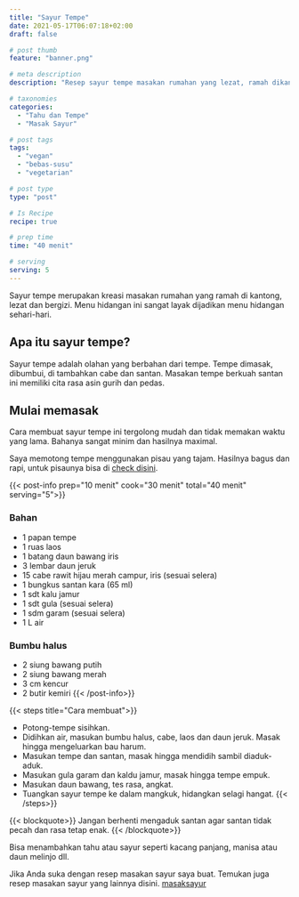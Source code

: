 ```yaml
---
title: "Sayur Tempe"
date: 2021-05-17T06:07:18+02:00
draft: false

# post thumb
feature: "banner.png"

# meta description
description: "Resep sayur tempe masakan rumahan yang lezat, ramah dikantong dan bergizi. Pelajari cara membuatnya yang mudah disini."

# taxonomies
categories:
  - "Tahu dan Tempe"
  - "Masak Sayur"

# post tags
tags:
  - "vegan"
  - "bebas-susu"
  - "vegetarian"

# post type
type: "post"

# Is Recipe
recipe: true

# prep time
time: "40 menit"

# serving
serving: 5
---
```

Sayur tempe merupakan kreasi masakan rumahan yang ramah di kantong, lezat dan bergizi. Menu hidangan ini sangat layak dijadikan menu hidangan sehari-hari.

## Apa itu sayur tempe?

Sayur tempe adalah olahan yang berbahan dari tempe. Tempe dimasak, dibumbui, di tambahkan cabe dan santan. Masakan tempe berkuah santan ini memiliki cita rasa asin gurih dan pedas.

## Mulai memasak

Cara membuat sayur tempe ini tergolong mudah dan tidak memakan waktu yang lama. Bahanya sangat minim dan hasilnya maximal.

Saya memotong tempe menggunakan pisau yang tajam. Hasilnya bagus dan rapi, untuk pisaunya bisa di [check disini](https://s.click.aliexpress.com/e/_ADVYjp).

{{< post-info prep="10 menit" cook="30 menit" total="40 menit" serving="5">}}

### Bahan

-   1 papan tempe
-   1 ruas laos
-   1 batang daun bawang iris
-   3 lembar daun jeruk
-   15 cabe rawit hijau merah campur, iris (sesuai selera)
-   1 bungkus santan kara (65 ml)
-   1 sdt kalu jamur
-   1 sdt gula (sesuai selera)
-   1 sdm garam (sesuai selera)
-   1 L air

### Bumbu halus

-   2 siung bawang putih
-   2 siung bawang merah
-   3 cm kencur
-   2 butir kemiri
{{< /post-info>}}

{{< steps title="Cara membuat">}}
-   Potong-tempe sisihkan.
-   Didihkan air, masukan bumbu halus, cabe, laos dan daun jeruk. Masak hingga mengeluarkan bau harum.
-   Masukan tempe dan santan, masak hingga mendidih sambil diaduk-aduk.
-   Masukan gula garam dan kaldu jamur, masak hingga tempe empuk.
-   Masukan daun bawang, tes rasa, angkat.
-   Tuangkan sayur tempe ke dalam mangkuk, hidangkan selagi hangat.
{{< /steps>}}

{{< blockquote>}}
Jangan berhenti mengaduk santan agar santan tidak pecah dan rasa tetap enak.
{{< /blockquote>}}

Bisa menambahkan tahu atau sayur seperti kacang panjang, manisa atau daun melinjo dll.

Jika Anda suka dengan resep masakan sayur saya buat. Temukan juga resep masakan sayur yang lainnya disini. [masaksayur](/categories/masak-sayur/)